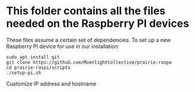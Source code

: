 # This folder contains all the files needed on the Raspberry PI devices 
These files assume a certain set of dependencies.
To set up a new Raspberry PI device for use in our installation:

```
sudo apt install git
git clone https://github.com/MoonlightCollective/prairie-raspo
cd prairie-raspi/scripts
./setup-pi.sh
```
Customize IP address and hostname 


